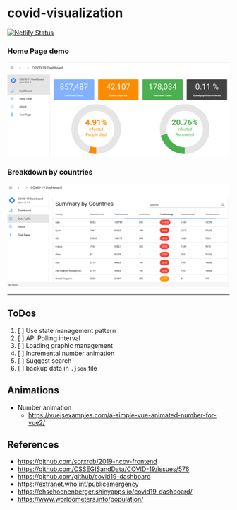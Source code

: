 # covid-visualization

[![Netlify Status](https://api.netlify.com/api/v1/badges/f262da87-9d4c-46ae-986e-57484e0abcff/deploy-status)](https://app.netlify.com/sites/clever-raman-f3dd02/deploys)

### Home Page demo

![Home Screen](demo/home_screen.png)

### Breakdown by countries

![Country Breakdown](demo/country_breakdown.png)

---

## ToDos

1. [ ] Use state management pattern
2. [ ] API Polling interval
3. [ ] Loading graphic management
4. [ ] Incremental number animation
5. [ ] Suggest search
6. [ ] backup data in `.json` file

## Animations

* Number animation
  * https://vuejsexamples.com/a-simple-vue-animated-number-for-vue2/


## References

* https://github.com/sorxrob/2019-ncov-frontend
* https://github.com/CSSEGISandData/COVID-19/issues/576
* https://github.com/github/covid19-dashboard
* https://extranet.who.int/publicemergency
* https://chschoenenberger.shinyapps.io/covid19_dashboard/
* https://www.worldometers.info/population/